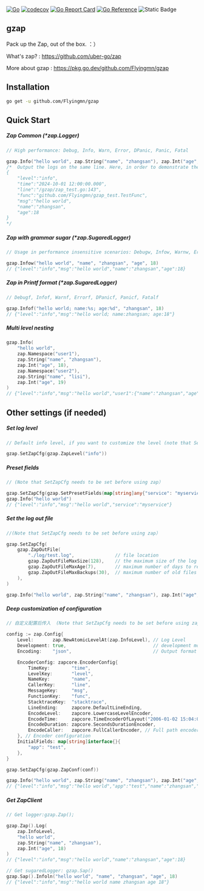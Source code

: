 [![Go](https://github.com/Flyingmn/gzap/actions/workflows/go.yml/badge.svg)](https://github.com/Flyingmn/gzap/actions/workflows/go.yml) [![codecov](https://codecov.io/github/Flyingmn/gzap/graph/badge.svg?token=I829UGIO29)](https://codecov.io/github/Flyingmn/gzap) [![Go Report Card](https://goreportcard.com/badge/github.com/Flyingmn/gzap)](https://goreportcard.com/report/github.com/Flyingmn/gzap) [![Go Reference](https://pkg.go.dev/badge/github.com/Flyingmn/gzap.svg)](https://pkg.go.dev/github.com/Flyingmn/gzap) ![Static Badge](https://img.shields.io/badge/License-MIT-blue)

## gzap

Pack up the Zap, out of the box. ：）

What's zap?      : https://github.com/uber-go/zap

More about gzap  : https://pkg.go.dev/github.com/Flyingmn/gzap

## Installation

```bash
go get -u github.com/Flyingmn/gzap
```

## Quick Start

##### Zap Common (*zap.Logger)
```go
// High performance: Debug, Info, Warn, Error, DPanic, Panic, Fatal

gzap.Info("hello world", zap.String("name", "zhangsan"), zap.Int("age", 18))
/*  Output the logs on the same line. Here, in order to demonstrate the formatting of JSON
{
    "level":"info",
    "time":"2024-10-01 12:00:00.000",
    "line":"/gzap/zap_test.go:143",
    "func":"github.com/Flyingmn/gzap_test.TestFunc",
    "msg":"hello world",
    "name":"zhangsan",
    "age":18
}
*/
```

##### Zap with grammar sugar (*zap.SugaredLogger)
```go
// Usage in performance insensitive scenarios: Debugw, Infow, Warnw, Errorw, DPanicw, Panicw, Fatalw

gzap.Infow("hello world", "name", "zhangsan", "age", 18)
// {"level":"info","msg":"hello world","name":"zhangsan","age":18}
```


##### Zap in Printf format (*zap.SugaredLogger)
```go
// Debugf, Infof, Warnf, Errorf, DPanicf, Panicf, Fatalf

gzap.Infof("hello world; name:%s; age:%d", "zhangsan", 18)
// {"level":"info","msg":"hello world; name:zhangsan; age:18"}
```

##### Multi level nesting
```go
gzap.Info(
    "hello world", 
    zap.Namespace("user1"), 
    zap.String("name", "zhangsan"), 
    zap.Int("age", 18), 
    zap.Namespace("user2"), 
    zap.String("name", "lisi"), 
    zap.Int("age", 19)
)
// {"level":"info","msg":"hello world","user1":{"name":"zhangsan","age":18}}
```



## Other settings (if needed)

##### Set log level
```go
// Default info level, if you want to customize the level (note that SetZapCfg needs to be set before using logs)

gzap.SetZapCfg(gzap.ZapLevel("info"))
```

##### Preset fields
```go
// (Note that SetZapCfg needs to be set before using zap）

gzap.SetZapCfg(gzap.SetPresetFields(map[string]any{"service": "myservice"}))
gzap.Info("hello world")
// {"level":"info","msg":"hello world","service":"myservice"}
```

##### Set the log out file
```go
//(Note that SetZapCfg needs to be set before using zap）

gzap.SetZapCfg(
    gzap.ZapOutFile(
        "./log/test.log",               // file location
        gzap.ZapOutFileMaxSize(128),    // the maximum size of the log file (in MB)
        gzap.ZapOutFileMaxAge(7),       // maximum number of days to retain old files
        gzap.ZapOutFileMaxBackups(30),  // maximum number of old files retained
    ),
)

gzap.Info("hello world", zap.String("name", "zhangsan"), zap.Int("age", 18))
```

##### Deep customization of configuration
```go
// 自定义配置后传入  (Note that SetZapCfg needs to be set before using zap）

config := zap.Config{
    Level:       zap.NewAtomicLevelAt(zap.InfoLevel), // Log Level
    Development: true,                                // development mode, stack trace
    Encoding:    "json",                              // Output format console or JSON

    EncoderConfig: zapcore.EncoderConfig{
        TimeKey:        "time",
        LevelKey:       "level",
        NameKey:        "name",
        CallerKey:      "line",
        MessageKey:     "msg",
        FunctionKey:    "func",
        StacktraceKey:  "stacktrace",
        LineEnding:     zapcore.DefaultLineEnding,
        EncodeLevel:    zapcore.LowercaseLevelEncoder,                         //Lowercase encoder
        EncodeTime:     zapcore.TimeEncoderOfLayout("2006-01-02 15:04:05.000"),//Define time format
        EncodeDuration: zapcore.SecondsDurationEncoder,
        EncodeCaller:   zapcore.FullCallerEncoder, // Full path encoder
    }, // Encoder configuration
    InitialFields: map[string]interface{}{
        "app": "test",
    },
}

gzap.SetZapCfg(gzap.ZapConf(conf))

gzap.Info("hello world", zap.String("name", "zhangsan"), zap.Int("age", 18))
// {"level":"info","msg":"hello world","app":"test","name":"zhangsan","age":18}
```

##### Get ZapClient
```go
// Get logger:gzap.Zap(); 

gzap.Zap().Log(
    zap.InfoLevel, 
    "hello world", 
    zap.String("name", "zhangsan"), 
    zap.Int("age", 18)
)
// {"level":"info","msg":"hello world","name":"zhangsan","age":18}

// Get sugaredLogger: gzap.Sap()
gzap.Sap().Infoln("hello world", "name", "zhangsan", "age", 18)
// {"level":"info","msg":"hello world name zhangsan age 18"}
```
